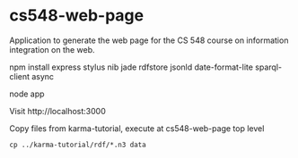 cs548-web-page
==============

Application to generate the web page for the CS 548 course on information integration on the web.

npm install express stylus nib jade rdfstore jsonld date-format-lite sparql-client async  


node app

Visit http://localhost:3000

Copy files from karma-tutorial, execute at cs548-web-page top level

```cp ../karma-tutorial/rdf/*.n3 data```

